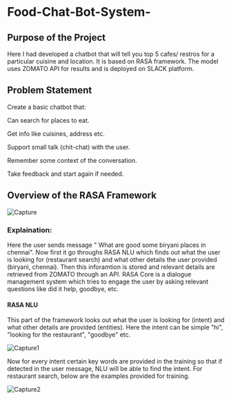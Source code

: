 # Food-Chat-Bot-System-

## Purpose of the Project 

Here I had developed a chatbot that will tell you top 5 cafes/ restros for a particular cuisine and location. It is based on RASA framework. The model uses ZOMATO API for results and is deployed on SLACK platform. 


## Problem Statement

Create a basic chatbot that:

Can search for places to eat.

Get info like cuisines, address etc.

Support small talk (chit-chat) with the user.

Remember some context of the conversation.

Take feedback and start again if needed.



## Overview of the RASA Framework 

![Capture](https://user-images.githubusercontent.com/36281158/89032872-326d6d80-d353-11ea-904e-05c4402abb11.PNG)


### Explaination:

Here the user sends message " What are good some biryani places in chennai". Now first it go throughs RASA NLU which finds out what the user is looking for (restaurant search) and what other details the user provided (biryani, chennai). Then this inforamtion is stored and relevant details are retrieved from ZOMATO through an API. RASA Core is a dialogue management system which tries to engage the user by asking relevant questions like did it help, goodbye, etc. 


#### RASA NLU 

This part of the framework looks out what the user is looking for (intent) and what other details are provided (entities). Here the intent can be simple "hi", "looking for the restaurant", "goodbye" etc. 

![Capture1](https://user-images.githubusercontent.com/36281158/89034052-d22bfb00-d355-11ea-9548-02d3ef67f351.PNG)

Now for every intent certain key words are provided in the training so that if detected in the user message, NLU will be able to find the intent. For restaurant search, below are the examples provided for training. 

![Capture2](https://user-images.githubusercontent.com/36281158/89034360-6a29e480-d356-11ea-8e02-a59f84de0957.PNG)


